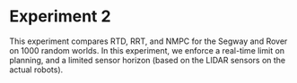 # Experiment 2

This experiment compares RTD, RRT, and NMPC for the Segway and Rover on 1000 random worlds. In this experiment, we enforce a real-time limit on planning, and a limited sensor horizon (based on the LIDAR sensors on the actual robots).